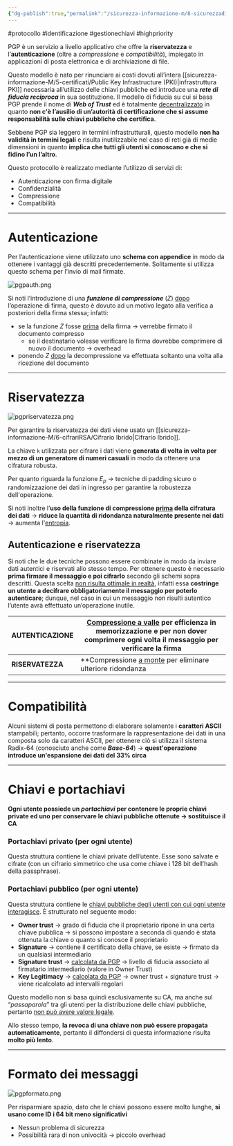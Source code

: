 ```yaml
---
{"dg-publish":true,"permalink":"/sicurezza-informazione-m/8-sicurezzadistribuita/pretty-good-privacy-pgp/"}
---
```


#protocollo #identificazione #gestionechiavi #highpriority 

PGP è un servizio a livello applicativo che offre la **riservatezza** e l’**autenticazione** (oltre a *compressione* e *compatibilità*), impiegato in applicazioni di posta elettronica e di archiviazione di file.

Questo modello è nato per rinunciare ai costi dovuti all’intera [[sicurezza-informazione-M/5-certificati/Public Key Infrastructure (PKI)\|infrastruttura PKI]] necessaria all’utilizzo delle chiavi pubbliche ed introduce una ***rete di fiducia reciproca*** in sua sostituzione. Il modello di fiducia su cui si basa PGP prende il nome di ***Web of Trust*** ed è totalmente <u>decentralizzato</u> in quanto **non c'è l’ausilio di un’autorità di certificazione che si assume responsabilità sulle chiavi pubbliche che certifica**.

Sebbene PGP sia leggero in termini infrastrutturali, questo modello **non ha validità in termini legali** e risulta inutilizzabile nel caso di reti già di medie dimensioni in quanto **implica che tutti gli utenti si conoscano e che si fidino l’un l’altro**.

Questo protocollo è realizzato mediante l’utilizzo di servizi di:
- Autenticazione con firma digitale
- Confidenzialità
- Compressione
- Compatibilità

---
# Autenticazione 

Per l’autenticazione viene utilizzato uno **schema con appendice** in modo da ottenere i vantaggi già descritti precedentemente. Solitamente si utilizza questo schema per l’invio di mail firmate.

![pgpauth.png](/img/user/sicurezza-informazione-M/immagini/pgpauth.png)

Si noti l’introduzione di una ***funzione di compressione*** ($Z$) <u>dopo</u> l’operazione di firma, questo è dovuto ad un motivo legato alla verifica a posteriori della firma stessa; infatti:
- se la funzione $Z$ fosse <u>prima</u> della firma -> verrebbe firmato il documento compresso 
	- se il destinatario volesse verificare la firma dovrebbe comprimere di nuovo il documento -> overhead
- ponendo $Z$ <u>dopo</u> la decompressione va effettuata soltanto una volta alla ricezione del documento

---
# Riservatezza

![pgpriservatezza.png](/img/user/sicurezza-informazione-M/immagini/pgpriservatezza.png) 

Per garantire la riservatezza dei dati viene usato un [[sicurezza-informazione-M/6-cifrariRSA/Cifrario Ibrido\|Cifrario Ibrido]]. 

La chiave `k` utilizzata per cifrare i dati viene **generata di volta in volta per mezzo di un generatore di numeri casuali** in modo da ottenere una cifratura robusta.

Per quanto riguarda la funzione $E_p$ -> tecniche di padding sicuro o randomizzazione dei dati in ingresso per garantire la robustezza dell'operazione.

Si noti inoltre l’**uso della funzione di compressione <u>prima</u> della cifratura dei dati** -> **riduce la quantità di ridondanza naturalmente presente nei dati** -> aumenta l'<u>entropia</u>.

## Autenticazione e riservatezza

Si noti che le due tecniche possono essere combinate in modo da inviare dati autentici e riservati allo stesso tempo. Per ottenere questo è necessario **prima firmare il messaggio e poi cifrarlo** secondo gli schemi sopra descritti. Questa scelta <u>non risulta ottimale in realtà</u>, infatti essa **costringe un utente a decifrare obbligatoriamente il messaggio per poterlo autenticare**; dunque, nel caso in cui un messaggio non risulti autentico l’utente avrà effettuato un’operazione inutile.

| AUTENTICAZIONE   | <u>Compressione a valle</u> per **efficienza in memorizzazione** e per non dover comprimere ogni volta il messaggio per verificare la firma |
| ---------------- | ------------------------------------------------------------------------------------------------------------------------------------------- |
| **RISERVATEZZA** | **Compressione <u>a monte</u> per eliminare ulteriore ridondanza                                                                            |


---
# Compatibilità

Alcuni sistemi di posta permettono di elaborare solamente i **caratteri ASCII** stampabili; pertanto, occorre trasformare la rappresentazione dei dati in una composta solo da caratteri ASCII, per ottenere ciò si utilizza il sistema Radix-64 (conosciuto anche come ***Base-64***) -> **quest'operazione introduce un'espansione dei dati del 33% circa**

---
# Chiavi e portachiavi

**Ogni utente possiede un *portachiavi* per contenere le proprie chiavi private ed uno per conservare le chiavi pubbliche ottenute -> sostituisce il CA**
### Portachiavi privato (per ogni utente)
Questa struttura contiene le chiavi private dell’utente. Esse sono salvate e cifrate (con un cifrario simmetrico che usa come chiave i 128 bit dell’hash della passphrase).
### Portachiavi pubblico (per ogni utente)
Questa struttura contiene le <u>chiavi pubbliche degli utenti con cui ogni utente interagisce</u>. 
È strutturato nel seguente modo:
- **Owner trust** -> grado di fiducia che il proprietario ripone in una certa chiave pubblica -> si possono impostare a seconda di quando è stata ottenuta la chiave o quanto si conosce il proprietario
- **Signature** -> contiene il certificato della chiave, se esiste -> firmato da un qualsiasi intermediario
- **Signature trust** -> <u>calcolata da PGP</u> -> livello di fiducia associato al firmatario intermediario (valore in Owner Trust)
- **Key Legitimacy** -> <u>calcolata da PGP</u> -> owner trust + signature trust -> viene ricalcolato ad intervalli regolari

Questo modello non si basa quindi esclusivamente su CA, ma anche sul “*passaparola*” tra gli utenti per la distribuzione delle chiavi pubbliche, pertanto <u>non può avere valore legale</u>. 

Allo stesso tempo, **la revoca di una chiave non può essere propagata automaticamente**, pertanto il diffondersi di questa informazione risulta **molto più lento**. 

---
# Formato dei messaggi

![pgpformato.png](/img/user/sicurezza-informazione-M/immagini/pgpformato.png)

Per risparmiare spazio, dato che le chiavi possono essere molto lunghe, **si usano come ID i 64 bit meno significativi**
- Nessun problema di sicurezza
- Possibilità rara di non univocità -> piccolo overhead